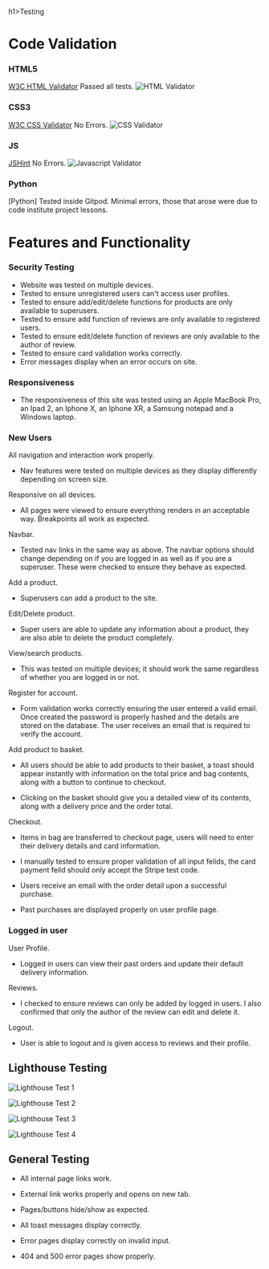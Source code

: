 h1>Testing</h1>
# Code Validation

### HTML5
[W3C HTML Validator](https://validator.w3.org/#validate_by_input) Passed all tests.
![HTML Validator](/readme_assets/testing/html_validation.png)

### CSS3
[W3C CSS Validator](https://jigsaw.w3.org/css-validator/#validate_by_input) No Errors.
![CSS Validator](/readme_assets/testing/css_validation.png)

### JS
[JSHint](https://www.jshint.com/) No Errors.
![Javascript Validator](/readme_assets/testing/js_validation.png)

### Python
[Python] Tested inside Gitpod. Minimal errors, those that arose were due to code institute project lessons.

# Features and Functionality

### Security Testing

- Website was tested on multiple devices.
- Tested to ensure unregistered users can't access user profiles.
- Tested to ensure add/edit/delete functions for products are only available to superusers.
- Tested to ensure add function of reviews are only available to registered users.
- Tested to ensure edit/delete function of reviews are only available to the author of review.
- Tested to ensure card validation works correctly.
- Error messages display when an error occurs on site.

### Responsiveness

- The responsiveness of this site was tested using an Apple MacBook Pro, an Ipad 2, an Iphone X, an Iphone XR, a Samsung notepad and a Windows laptop.

### New Users

All navigation and interaction work properly.

- Nav features were tested on multiple devices as they display differently depending on screen size.

Responsive on all devices.

- All pages were viewed to ensure everything renders in an acceptable way. Breakpoints all work as expected.

Navbar.

- Tested nav links in the same way as above. The navbar options should change depending on if you are logged in as well as if you are a superuser. These were checked to ensure they behave as expected.

Add a product.

- Superusers can add a product to the site.

Edit/Delete product.

- Super users are able to update any information about a product, they are also able to delete the product completely.

View/search products.

- This was tested on multiple devices; it should work the same regardless of whether you are logged in or not.

Register for account.

- Form validation works correctly ensuring the user entered a valid email. Once created the password is properly hashed and the details are stored on the database. The user receives an email that is required to verify the account.

Add product to basket.

- All users should be able to add products to their basket, a toast should appear instantly with information on the total price and bag contents, along with a button to continue to checkout.

- Clicking on the basket should give you a detailed view of its contents, along with a delivery price and the order total.

Checkout.

- Items in bag are transferred to checkout page, users will need to enter their delivery details and card information.

- I manually tested to ensure proper validation of all input felids, the card payment feild should only accept the Stripe test code.

- Users receive an email with the order detail upon a successful purchase.

- Past purchases are displayed properly on user profile page.


### Logged in user

User Profile.

- Logged in users can view their past orders and update their default delivery information.


Reviews.

- I checked to ensure reviews can only be added by logged in users. I also confirmed that only the author of the review can edit and delete it.

Logout.

- User is able to logout and is given access to reviews and their profile.

## Lighthouse Testing

![Lighthouse Test 1](/readme_assets/testing/Lighthouse_1.png)

![Lighthouse Test 2](/readme_assets/testing/Lighthouse_2.png)

![Lighthouse Test 3](/readme_assets/testing/Lighthouse_3.png)

![Lighthouse Test 4](/readme_assets/testing/Lighthouse_4.png)



## General Testing

* All internal page links work.

* External link works properly and opens on new tab.

* Pages/buttons hide/show as expected.

* All toast messages display correctly.

* Error pages display correctly on invalid input.

* 404 and 500 error pages show properly.